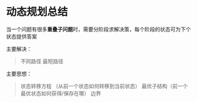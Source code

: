 # 动态规划总结

当一个问题有很多**重叠子问题**时，需要分阶段求解决策，每个阶段的状态可为下个状态提供答案

主要解决：
> 不同路径
> 最短路径

主要思想：
> 状态转移方程 （从前一个状态如何转移到当前状态）
> 最优子结构（前一个最优状态如何获得/保存在哪）
> 边界

